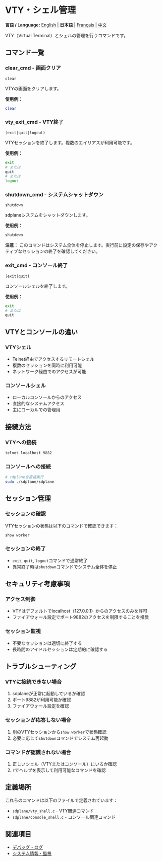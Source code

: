 # VTY・シェル管理

**言語 / Language:** [English](../vty-shell.md) | **日本語** | [Français](../fr/vty-shell.md) | [中文](../zh/vty-shell.md)

VTY（Virtual Terminal）とシェルの管理を行うコマンドです。

## コマンド一覧

### clear_cmd - 画面クリア
```
clear
```

VTYの画面をクリアします。

**使用例：**
```bash
clear
```

### vty_exit_cmd - VTY終了
```
(exit|quit|logout)
```

VTYセッションを終了します。複数のエイリアスが利用可能です。

**使用例：**
```bash
exit
# または
quit
# または
logout
```

### shutdown_cmd - システムシャットダウン
```
shutdown
```

sdplaneシステムをシャットダウンします。

**使用例：**
```bash
shutdown
```

**注意：** このコマンドはシステム全体を停止します。実行前に設定の保存やアクティブなセッションの終了を確認してください。

### exit_cmd - コンソール終了
```
(exit|quit)
```

コンソールシェルを終了します。

**使用例：**
```bash
exit
# または
quit
```

## VTYとコンソールの違い

### VTYシェル
- Telnet経由でアクセスするリモートシェル
- 複数のセッションを同時に利用可能
- ネットワーク経由でのアクセスが可能

### コンソールシェル
- ローカルコンソールからのアクセス
- 直接的なシステムアクセス
- 主にローカルでの管理用

## 接続方法

### VTYへの接続
```bash
telnet localhost 9882
```

### コンソールへの接続
```bash
# sdplaneを直接実行
sudo ./sdplane/sdplane
```

## セッション管理

### セッションの確認
VTYセッションの状態は以下のコマンドで確認できます：
```bash
show worker
```

### セッションの終了
- `exit`, `quit`, `logout`コマンドで通常終了
- 異常終了時は`shutdown`コマンドでシステム全体を停止

## セキュリティ考慮事項

### アクセス制御
- VTYはデフォルトでlocalhost（127.0.0.1）からのアクセスのみを許可
- ファイアウォール設定でポート9882のアクセスを制限することを推奨

### セッション監視
- 不要なセッションは適切に終了する
- 長時間のアイドルセッションは定期的に確認する

## トラブルシューティング

### VTYに接続できない場合
1. sdplaneが正常に起動しているか確認
2. ポート9882が利用可能か確認
3. ファイアウォール設定を確認

### セッションが応答しない場合
1. 別のVTYセッションから`show worker`で状態確認
2. 必要に応じて`shutdown`コマンドでシステム再起動

### コマンドが認識されない場合
1. 正しいシェル（VTYまたはコンソール）にいるか確認
2. `?`でヘルプを表示して利用可能なコマンドを確認

## 定義場所

これらのコマンドは以下のファイルで定義されています：
- `sdplane/vty_shell.c` - VTY関連コマンド
- `sdplane/console_shell.c` - コンソール関連コマンド

## 関連項目

- [デバッグ・ログ](debug-logging.md)
- [システム情報・監視](system-monitoring.md)